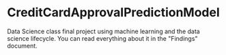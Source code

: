 # CreditCardApprovalPredictionModel
Data Science class final project using machine learning and the data science lifecycle.
You can read everything about it in the "Findings" document.
